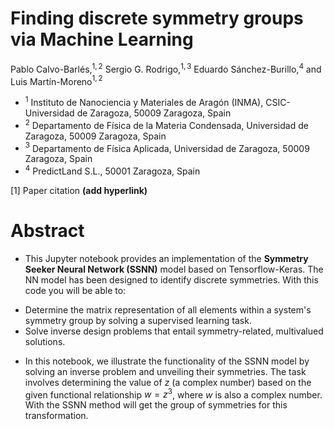 # Finding discrete symmetry groups via Machine Learning

Pablo Calvo-Barlés,$^{1, 2}$ Sergio G. Rodrigo,$^{1, 3}$ Eduardo Sánchez-Burillo,$^{4}$ and Luis Martín-Moreno$^{1, 2}$

+ $^{1}$ Instituto de Nanociencia y Materiales de Aragón (INMA), CSIC-Universidad de Zaragoza, 50009 Zaragoza, Spain
+ $^{2}$ Departamento de Física de la Materia Condensada, Universidad de Zaragoza, 50009 Zaragoza, Spain
+ $^{3}$ Departamento de Física Aplicada, Universidad de Zaragoza, 50009 Zaragoza, Spain
+ $^{4}$ PredictLand S.L., 50001 Zaragoza, Spain

[1] Paper citation **(add hyperlink)** 

# Abstract

+ This Jupyter notebook provides an implementation of the **Symmetry Seeker Neural Network (SSNN)** model based on Tensorflow-Keras. The NN model has been designed to identify discrete symmetries. With this code you will be able to:
 - Determine the matrix representation of all elements within a system's symmetry group by solving a supervised learning task.
 - Solve inverse design problems that entail symmetry-related, multivalued solutions.
+ In this notebook, we illustrate the functionality of the SSNN model by solving an inverse problem and unveiling their symmetries. The task involves determining the value of $z$ (a complex number) based on the given functional relationship $w=z^3$, where $w$ is also a complex number. With the SSNN method will get the group of symmetries for this transformation.
